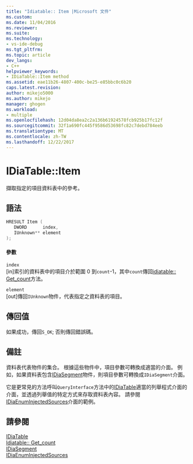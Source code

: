 ```yaml
---
title: "Idiatable:: Item |Microsoft 文件"
ms.custom: 
ms.date: 11/04/2016
ms.reviewer: 
ms.suite: 
ms.technology:
- vs-ide-debug
ms.tgt_pltfrm: 
ms.topic: article
dev_langs:
- C++
helpviewer_keywords:
- IDiaTable::Item method
ms.assetid: eae11b26-4807-400c-be25-e85bbc0c6b20
caps.latest.revision: 
author: mikejo5000
ms.author: mikejo
manager: ghogen
ms.workload:
- multiple
ms.openlocfilehash: 12d04da8ea2c2a136b61924578fcb925b17fc12f
ms.sourcegitcommit: 32f1a690fc445f9586d53698fc82c7debd784eeb
ms.translationtype: MT
ms.contentlocale: zh-TW
ms.lasthandoff: 12/22/2017
---
```

# <a name="idiatableitem"></a>IDiaTable::Item
擷取指定的項目資料表中的參考。  
  
## <a name="syntax"></a>語法  
  
```C++  
HRESULT Item (   
   DWORD      index,  
   IUnknown** element  
);  
```  
  
#### <a name="parameters"></a>參數  
 `index`  
 [in]索引的資料表中的項目介於範圍 0 到`count`-1，其中`count`傳回[idiatable:: Get_count](../../debugger/debug-interface-access/idiatable-get-count.md)方法。  
  
 `element`  
 [out]傳回`IUnknown`物件，代表指定之資料表的項目。  
  
## <a name="return-value"></a>傳回值  
 如果成功，傳回`S_OK`; 否則傳回錯誤碼。  
  
## <a name="remarks"></a>備註  
 資料表代表物件的集合。 根據這些物件中，項目參數可轉換成適當的介面。 例如，如果資料表包含[IDiaSegment](../../debugger/debug-interface-access/idiasegment.md)物件，則項目參數可轉換成`IDiaSegment`介面。  
  
 它是更常見的方法呼叫`QueryInterface`方法中的[IDiaTable](../../debugger/debug-interface-access/idiatable.md)適當的列舉程式介面的介面，並透過列舉值的特定方式來存取資料表內容。 請參閱[IDiaEnumInjectedSources](../../debugger/debug-interface-access/idiaenuminjectedsources.md)介面的範例。  
  
## <a name="see-also"></a>請參閱  
 [IDiaTable](../../debugger/debug-interface-access/idiatable.md)   
 [Idiatable:: Get_count](../../debugger/debug-interface-access/idiatable-get-count.md)   
 [IDiaSegment](../../debugger/debug-interface-access/idiasegment.md)   
 [IDiaEnumInjectedSources](../../debugger/debug-interface-access/idiaenuminjectedsources.md)